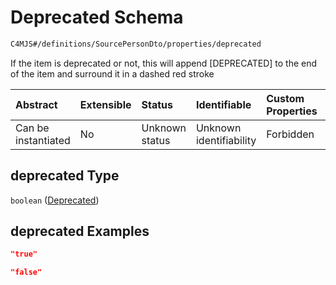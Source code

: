 # Deprecated Schema

```txt
C4MJS#/definitions/SourcePersonDto/properties/deprecated
```

If the item is deprecated or not, this will append \[DEPRECATED] to the end of the item and surround it in a dashed red stroke

| Abstract            | Extensible | Status         | Identifiable            | Custom Properties | Additional Properties | Access Restrictions | Defined In                                                                            |
| :------------------ | :--------- | :------------- | :---------------------- | :---------------- | :-------------------- | :------------------ | :------------------------------------------------------------------------------------ |
| Can be instantiated | No         | Unknown status | Unknown identifiability | Forbidden         | Allowed               | none                | [source-workspace.schema.json\*](source-workspace.schema.json "open original schema") |

## deprecated Type

`boolean` ([Deprecated](source-workspace-definitions-person-properties-deprecated.md))

## deprecated Examples

```json
"true"
```

```json
"false"
```
